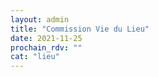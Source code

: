```yaml
---
layout: admin
title: "Commission Vie du Lieu"
date: 2021-11-25
prochain_rdv: ""
cat: "lieu"
---
```

